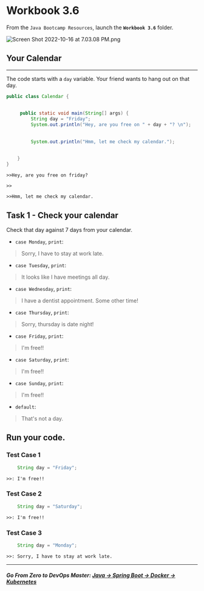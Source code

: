 # Workbook 3.6

From the `Java Bootcamp Resources`, launch the **`Workbook 3.6`** folder.

![Screen Shot 2022-10-16 at 7.03.08 PM.png](https://img-c.udemycdn.com/redactor/raw/article_lecture/2025-01-04_03-42-56-7ec6d9395771792a57f7a495f1247af0.png)


## Your Calendar
-------------

The code starts with a `day` variable. Your friend wants to hang out on that day.

```java
public class Calendar {
 
 
     public static void main(String[] args) {
         String day = "Friday";
         System.out.println("Hey, are you free on " + day + "? \n");
 
 
         System.out.println("Hmm, let me check my calendar.");
 
 
    }
}
```

`>>Hey, are you free on friday?`

`>>`

`>>Hmm, let me check my calendar.`

## Task 1 - Check your calendar

Check that day against 7 days from your calendar.


- `case Monday`, `print`:

> Sorry, I have to stay at work late.

- `case Tuesday`, `print`:

> It looks like I have meetings all day.

- `case Wednesday`, `print`:

> I have a dentist appointment. Some other time!

- `case Thursday`, `print`:

> Sorry, thursday is date night!

- `case Friday`, `print`:

> I'm free!!

- `case Saturday`, `print`:

> I'm free!!

- `case Sunday`, `print`:

> I'm free!!

- `default`:

> That's not a day.

## Run your code.
### Test Case 1
```java
    String day = "Friday";
```
`>>: I'm free!!`

### Test Case 2
```java
    String day = "Saturday";
```
`>>: I'm free!!`

### Test Case 3

```java
    String day = "Monday";
```
`>>: Sorry, I have to stay at work late.`

----------
##### **Go From Zero to DevOps Master**: *[Java → Spring Boot → Docker → Kubernetes](https://rslim087a.github.io/zero-devops-roadmap/)*